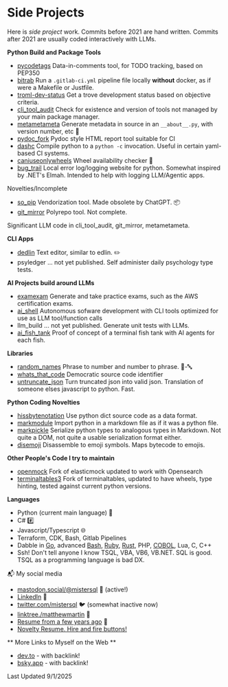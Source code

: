 # Side Projects

Here is *side project* work. Commits before 2021 are hand written. Commits after 2021 are usually coded interactively with LLMs.

**Python Build and Package Tools**

- [pycodetags](https://github.com/matthewdeanmartin/pycodetags) Data-in-comments tool, for TODO tracking, based on PEP350
- [bitrab](https://github.com/matthewdeanmartin/bitrab) Run a `.gitlab-ci.yml` pipeline file locally **without** docker, as if were a Makefile or Justfile.
- [troml-dev-status](https://github.com/matthewdeanmartin/troml_dev_status) Get a trove development status based on objective criteria.
- [cli_tool_audit](https://github.com/matthewdeanmartin/cli_tool_audit/) Check for existence and version of tools not managed by your main package manager.
- [metametameta](https://github.com/matthewdeanmartin/metametameta) Generate metadata in source in an `__about__.py`, with version number, etc 🔢
- [pydoc_fork](https://github.com/matthewdeanmartin/pydoc_fork) Pydoc style HTML report tool suitable for CI
- [dashc](https://github.com/matthewdeanmartin/dashc) Compile python to a `python -c` invocation. Useful in certain yaml-based CI systems.
- [caniuseonlywheels](https://github.com/matthewdeanmartin/caniuseonlywheels) Wheel availability checker 🎡
- [bug_trail](https://github.com/matthewdeanmartin/bug_trail) Local error log/logging website for python. Somewhat inspired by .NET's Elmah. Intended to help with logging LLM/Agentic apps.

Novelties/Incomplete

- [so_pip](https://github.com/matthewdeanmartin/so_pip) Vendorization tool. Made obsolete by ChatGPT. 📦
- [git_mirror](https://github.com/matthewdeanmartin/git_mirror) Polyrepo tool. Not complete.

Significant LLM code in cli_tool_audit, git_mirror, metametameta.

**CLI Apps**

- [dedlin](https://github.com/matthewdeanmartin/dedlin) Text editor, similar to edlin. ✏️
- psyledger ... not yet published. Self administer daily psychology type tests.

**AI Projects build around LLMs**

- [examexam](https://github.com/matthewdeanmartin/examexam) Generate and take practice exams, such as the AWS certification exams.
- [ai_shell](https://github.com/matthewdeanmartin/ai_shell) Autonomous sofware development with CLI tools optimized for use as LLM tool/function calls
- llm_build ... not yet published. Generate unit tests with LLMs.
- [ai_fish_tank](https://github.com/matthewdeanmartin/ai_fish_tank) Proof of concept of a terminal fish tank with AI agents for each fish.

**Libraries**

- [random_names](https://github.com/matthewdeanmartin/random_names) Phrase to number and number to phrase. 🔢-🔤
- [whats_that_code](https://github.com/matthewdeanmartin/whats_that_code) Democratic source code identifier
- [untruncate_json](https://github.com/matthewdeanmartin/untruncate_json) Turn truncated json into valid json. Translation of someone elses javascript to python. Fast.

**Python Coding Novelties**

- [hissbytenotation](https://github.com/matthewdeanmartin/hissbytenotation) Use python dict source code as a data format.
- [markmodule](https://github.com/matthewdeanmartin/markmodule) Import python in a markdown file as if it was a python file.
- [markpickle](https://github.com/matthewdeanmartin/markpickle) Serialize python types to analogous types in Markdown. Not quite a DOM, not quite a usable serialization format either.
- [disemoji](https://github.com/matthewdeanmartin/disemoji) Disassemble to emoji symbols. Maps bytecode to emojis.

**Other People's Code I try to maintain**

- [openmock](https://github.com/matthewdeanmartin/openmock) Fork of elasticmock updated to work with Opensearch
- [terminaltables3](https://github.com/matthewdeanmartin/terminaltables3/) Fork of terminaltables, updated to have wheels, type hinting, tested against current python versions.

**Languages**

- Python (current main language) 🐍
- C# #️⃣
- Javascript/Typescript 🌐
- Terraform, CDK, Bash, Gitlab Pipelines
- Dabble in [Go](https://github.com/matthewdeanmartin/isopod_go), advanced [Bash](https://github.com/matthewdeanmartin/isopod_shell), [Ruby](https://github.com/matthewdeanmartin/isopod_ruby), [Rust](https://github.com/matthewdeanmartin/isopod_rust), PHP, [COBOL](https://github.com/matthewdeanmartin/isopod_cob), Lua, C, C++
- Ssh! Don't tell anyone I know TSQL, VBA, VB6, VB.NET. SQL is good. TSQL as a programming language is bad DX.

📬 My social media

- [mastodon.social/@mistersql](https://mastodon.social/@mistersql) 🐘 (active!)
- [LinkedIn](https://linkedin.com/in/matthewdeanmartin) 🔗
- [twitter.com/mistersql](http://twitter.com/mistersql) 🐦 (somewhat inactive now)
- [linktree./matthewmartin](https://linktr.ee/matthewmartin) 🌳
- [Resume from a few years ago](https://matthewdeanmartin.github.io/) 📄
- [Novelty Resume. Hire and fire buttons!](https://matthewdeanmartin.github.io/resume/browser/)

** More Links to Myself on the Web **

- [dev.to](https://dev.to/matthewdeanmartin) - with backlink!
- [bsky.app](https://bsky.app/profile/mistersql.bsky.social) - with backlink!

Last Updated 9/1/2025

